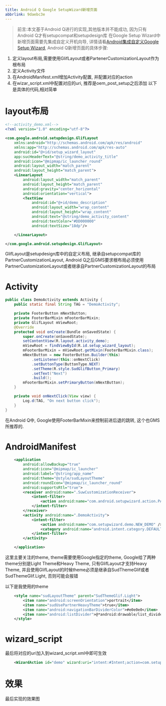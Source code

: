 ```yaml
---
title: Android Q Google SetupWizard新增页面
abbrlink: 9daebc3e
---
```

>前言:本文基于Android Q进行的实现,其他版本并不能成功, 因为只有Android Q才有setupcompat和setupdesign库
在Google Setup Wizard中新增页面需要先集成自定义开机向导, 详情请看[Android集成自定义Google Setup Wizard](https://juejin.im/post/5df83101e51d45584476eff9), Android Q新增页面的具体步骤:
1. 定义layout布局,需要使用GlifLayout或者PartenerCustomizationLayout作为根布局
2. 定义Activity文件
3. 在AndroidManifest.xml增加Activity配置, 并配置对应的action
4. 在wizar_script.xml中配置对应的uri, 推荐是oem_post_setup之后添加
以下是具体的代码,相对简单
# layout布局
```xml
<!--activity_demo.xml-->
<?xml version="1.0" encoding="utf-8"?>

<com.google.android.setupdesign.GlifLayout
    xmlns:android="http://schemas.android.com/apk/res/android"
    xmlns:app="http://schemas.android.com/apk/res-auto"
    android:id="@+id/setup_wizard_layout"
    app:sucHeaderText="@string/demo_activity_title"
    android:icon="@mipmap/ic_launcher_round"
    android:layout_width="match_parent"
    android:layout_height="match_parent">
    <LinearLayout
        android:layout_width="match_parent"
        android:layout_height="match_parent"
        android:gravity="center_horizontal"
        android:orientation="vertical">
        <TextView
            android:id="@+id/demo_description"
            android:layout_width="wrap_content"
            android:layout_height="wrap_content"
            android:text="@string/demo_activity_content"
            android:textColor="#DD000000"
            android:textSize="18dp"/>

    </LinearLayout>

</com.google.android.setupdesign.GlifLayout>
```
GlifLayout是setupdesign库中的自定义布局, 继承自setupcompat库的PartnerCustomizationLayout, Android Q之后GMS要求根布局必须使用PartnerCustomizationLayout或者继承自PartnerCustomizationLayout的布局

# Activity
```java
public class DemoActivity extends Activity {
    public static final String TAG = "DemoActivity";

    private FooterButton mNextButton;    
    private FooterBarMixin mFooterBarMixin;    
    private GlifLayout mViewRoot;
    @Override
    protected void onCreate(Bundle onSavedState) {
        super.onCreate(onSavedState);
        setContentView(R.layout.activity_demo);
        mViewRoot = findViewById(R.id.setup_wizard_layout);
        mFooterBarMixin = mViewRoot.getMixin(FooterBarMixin.class);
        mNextButton = new FooterButton.Builder(this)
            .setListener(this::onNextClick)
            .setButtonType(ButtonType.NEXT)
            .setTheme(R.style.SudGlifButton_Primary)
            .setText("Next")
            .build();
        mFooterBarMixin.setPrimaryButton(mNextButton);
    }

    private void onNextClick(View view) {
        Log.d(TAG, "On next button click");
    }
}
```
在Android Q中, Google使用FooterBarMixin来控制前进后退的跳转, 这个也GMS所推荐的.

# AndroidManifest
```xml
    <application
        android:allowBackup="true"
        android:icon="@mipmap/ic_launcher"
        android:label="@string/app_name"
        android:theme="@style/sudLayoutTheme"
        android:roundIcon="@mipmap/ic_launcher_round"
        android:supportsRtl="true">
        <receiver android:name=".SuwCustomizationReceiver">
            <intent-filter>
                <action android:name="com.android.setupwizard.action.PARTNER_CUSTOMIZATION" />
            </intent-filter>
        </receiver>
        <activity android:name=".DemoActivity">
            <intent-filter>
                <action android:name="com.setupwizard.demo.NEW_DEMO" />
                <category android:name="android.intent.category.DEFAULT" />
            </intent-filter>
        </activity>

    </application>
```
这里主要关注的theme, theme需要使用Google指定的theme, Google给了两种theme分别是Light Theme和Heavy Theme, 只有GlifLayout才支持Heavy Theme, 并且使用GlifLayout的时候theme必须是继承自SudThemeGlif或者SudThemeGlif.Light, 否则可能会报错

以下是我使用的theme
```xml
    <style name="sudLayoutTheme" parent="SudThemeGlif.Light">
        <item name="android:screenOrientation">portrait</item>
        <item name="sudUsePartnerHeavyTheme">true</item>
        <item name="android:navigationBarDividerColor">#e0e0e0</item>
        <item name="android:listDivider">@*android:drawable/list_divider_material</item>
    </style>
```
# wizard_script
最后将对应的uri加入到wizard_script.xml中即可生效
```xml
    <WizardAction id="demo" wizard:uri="intent:#Intent;action=com.setupwizard.demo.NEW_DEMO;end"/>
```
# 效果
最后实现的效果图
